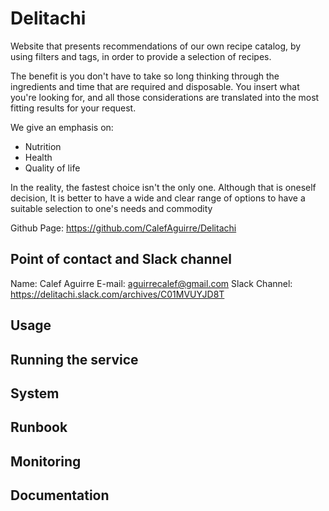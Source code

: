 # Delitachi
 Website that presents recommendations of our own recipe catalog,
 by using filters and tags, in order to provide a selection of recipes.

 The benefit is you don't have to take so long thinking through the ingredients and time that are required and disposable.
 You insert what you're looking for, and all those considerations are translated into the most fitting results for your request.

 We give an emphasis on:
 - Nutrition
 - Health
 - Quality of life

 In the reality, the fastest choice isn't the only one.
 Although that is oneself decision, It is better
 to have a wide and clear range of options to have a
 suitable selection to one's needs and commodity

 Github Page: https://github.com/CalefAguirre/Delitachi

## Point of contact and Slack channel
  Name: Calef Aguirre
  E-mail: aguirrecalef@gmail.com
  Slack Channel: https://delitachi.slack.com/archives/C01MVUYJD8T

## Usage


## Running the service


## System


## Runbook


## Monitoring


## Documentation

